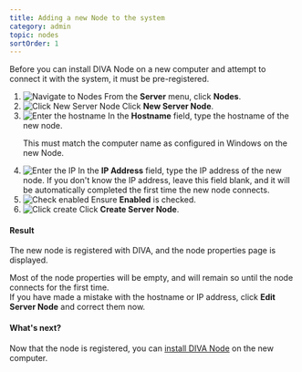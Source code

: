 ```yaml
---
title: Adding a new Node to the system
category: admin
topic: nodes
sortOrder: 1
---
```


Before you can install DIVA Node on a new computer and attempt to connect it with the system, it must be pre-registered.

1. ![Navigate to Nodes](/images/v2/fusion/nodes-nav-button.png)
	From the **Server** menu, click **Nodes**.
2. ![Click New Server Node](/images/v2/fusion/nodes-new-server-node.png)
	Click **New Server Node**.
3. ![Enter the hostname](/images/v2/fusion/nodes-new-node-hostname.png)
	In the **Hostname** field, type the hostname of the new node.
	<p class="text-muted">This must match the computer name as configured in Windows on the new Node.
4. ![Enter the IP](/images/v2/fusion/nodes-new-node-ip.png)
	In the **IP Address** field, type the IP address of the new node.
	If you don't know the IP address, leave this field blank, and it will be automatically completed the first time the new node connects.
5. ![Check enabled](/images/v2/fusion/nodes-new-node-enabled.png)
	Ensure **Enabled** is checked.
6. ![Click create](/images/v2/fusion/nodes-new-node-create.png)
	Click **Create Server Node**.

<div class="note note--success">
	<h4 class="note__title"><i class="fa fa-check-circle"></i> Result</h4>
	<p>The new node is registered with DIVA, and the node properties page is displayed.</p>
	<p>
		Most of the node properties will be empty, and will remain so until the node connects for the first time.</br>
		If you have made a mistake with the hostname or IP address, click <strong>Edit Server Node</strong> and correct them now.
	</p>
</div>

<div class="note note--info">
	<h4 class="note__title"><i class="fa fa-question-circle"></i> What's next?</h4>
	<p>Now that the node is registered, you can <a href="/v2/articles/installing-diva-node.html">install DIVA Node</a> on the new computer.</p>
</div>
